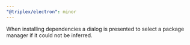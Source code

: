 ```yaml
---
"@triplex/electron": minor
---
```


When installing dependencies a dialog is presented to select a package manager
if it could not be inferred.
